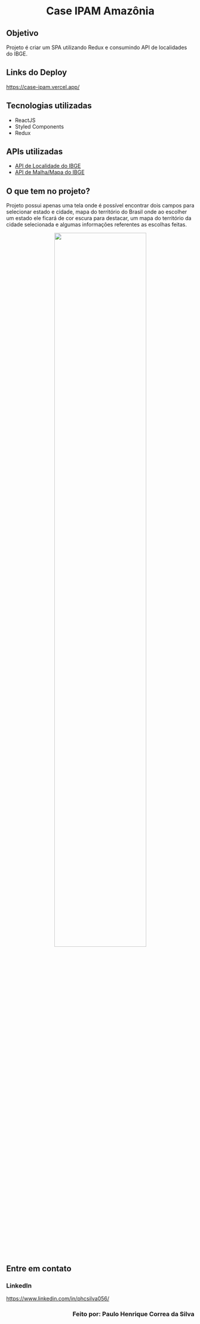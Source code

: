
<h1 align="center">Case IPAM Amazônia</h1>

<h2>Objetivo</h2>

<p>
    Projeto é criar um SPA utilizando Redux e consumindo API de localidades do IBGE.
</p>

<h2>Links do Deploy</h2>
<a href="https://case-ipam.vercel.app/">
    https://case-ipam.vercel.app/
</a>

<h2>Tecnologias utilizadas</h2>
<ul>
    <li>ReactJS</li>
    <li>Styled Components</li>
    <li>Redux</li>
</ul>

<h2>APIs utilizadas</h2>
<ul>
    <li><a href="https://servicodados.ibge.gov.br/api/docs/localidades">API de Localidade do IBGE</a></li>
    <li><a href="https://servicodados.ibge.gov.br/api/docs/malhas?versao=3">API de Malha/Mapa do IBGE</a></li>
</ul>

<h2>O que tem no projeto?</h2>

<p>
    Projeto possui apenas uma tela onde é possível encontrar dois campos para selecionar estado e cidade, mapa do território do Brasil onde ao escolher um estado ele ficará de cor escura para destacar, um mapa do território da cidade selecionada e algumas informações referentes as escolhas feitas.
</p>

<div align="center">
    <img width="70%"
        src="https://user-images.githubusercontent.com/104540624/209207662-f8df1858-a3d8-4b63-a559-c900d6de7831.png" />
</div>

<h2>Entre em contato</h2>

<h3>LinkedIn</h3>
<a href="https://www.linkedin.com/in/phcsilva056/">https://www.linkedin.com/in/phcsilva056/</a>

<h3 align="right"> Feito por: Paulo Henrique Correa da Silva </h3>
